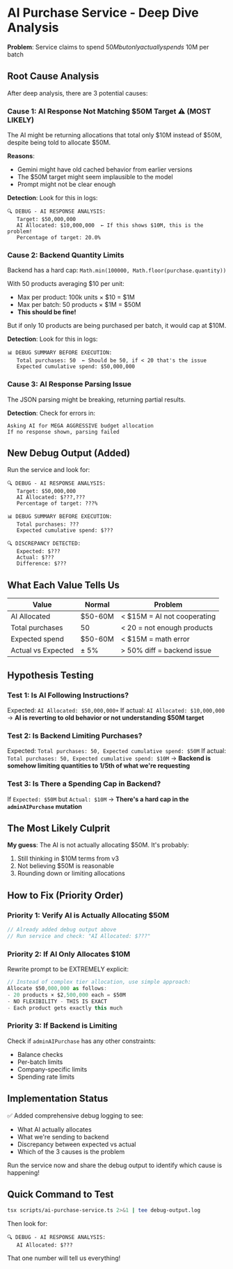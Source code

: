 # AI Purchase Service - Deep Dive Analysis

**Problem**: Service claims to spend $50M but only actually spends ~$10M per batch

## Root Cause Analysis

After deep analysis, there are 3 potential causes:

### Cause 1: AI Response Not Matching $50M Target ⚠️ (MOST LIKELY)

The AI might be returning allocations that total only $10M instead of $50M, despite being told to allocate $50M.

**Reasons**:
- Gemini might have old cached behavior from earlier versions
- The $50M target might seem implausible to the model
- Prompt might not be clear enough

**Detection**: Look for this in logs:
```
🔍 DEBUG - AI RESPONSE ANALYSIS:
   Target: $50,000,000
   AI Allocated: $10,000,000  ← If this shows $10M, this is the problem!
   Percentage of target: 20.0%
```

### Cause 2: Backend Quantity Limits

Backend has a hard cap: `Math.min(100000, Math.floor(purchase.quantity))`

With 50 products averaging $10 per unit:
- Max per product: 100k units × $10 = $1M
- Max per batch: 50 products × $1M = $50M
- **This should be fine!**

But if only 10 products are being purchased per batch, it would cap at $10M.

**Detection**: Look for this in logs:
```
📊 DEBUG SUMMARY BEFORE EXECUTION:
   Total purchases: 50  ← Should be 50, if < 20 that's the issue
   Expected cumulative spend: $50,000,000
```

### Cause 3: AI Response Parsing Issue

The JSON parsing might be breaking, returning partial results.

**Detection**: Check for errors in:
```
Asking AI for MEGA AGGRESSIVE budget allocation
If no response shown, parsing failed
```

## New Debug Output (Added)

Run the service and look for:

```
🔍 DEBUG - AI RESPONSE ANALYSIS:
   Target: $50,000,000
   AI Allocated: $???,???
   Percentage of target: ???%

📊 DEBUG SUMMARY BEFORE EXECUTION:
   Total purchases: ???
   Expected cumulative spend: $???

🔍 DISCREPANCY DETECTED:
   Expected: $???
   Actual: $???
   Difference: $???
```

## What Each Value Tells Us

| Value | Normal | Problem |
|-------|--------|---------|
| AI Allocated | $50-60M | < $15M = AI not cooperating |
| Total purchases | 50 | < 20 = not enough products |
| Expected spend | $50-60M | < $15M = math error |
| Actual vs Expected | ± 5% | > 50% diff = backend issue |

## Hypothesis Testing

### Test 1: Is AI Following Instructions?

Expected: `AI Allocated: $50,000,000+`
If actual: `AI Allocated: $10,000,000`
→ **AI is reverting to old behavior or not understanding $50M target**

### Test 2: Is Backend Limiting Purchases?

Expected: `Total purchases: 50, Expected cumulative spend: $50M`
If actual: `Total purchases: 50, Expected cumulative spend: $10M`
→ **Backend is somehow limiting quantities to 1/5th of what we're requesting**

### Test 3: Is There a Spending Cap in Backend?

If `Expected: $50M` but `Actual: $10M`
→ **There's a hard cap in the `adminAIPurchase` mutation**

## The Most Likely Culprit

**My guess**: The AI is not actually allocating $50M. It's probably:

1. Still thinking in $10M terms from v3
2. Not believing $50M is reasonable
3. Rounding down or limiting allocations

## How to Fix (Priority Order)

### Priority 1: Verify AI is Actually Allocating $50M

```typescript
// Already added debug output above
// Run service and check: "AI Allocated: $???"
```

### Priority 2: If AI Only Allocates $10M

Rewrite prompt to be EXTREMELY explicit:

```typescript
// Instead of complex tier allocation, use simple approach:
Allocate $50,000,000 as follows:
- 20 products × $2,500,000 each = $50M
- NO FLEXIBILITY - THIS IS EXACT
- Each product gets exactly this much
```

### Priority 3: If Backend is Limiting

Check if `adminAIPurchase` has any other constraints:
- Balance checks
- Per-batch limits
- Company-specific limits
- Spending rate limits

## Implementation Status

✅ Added comprehensive debug logging to see:
- What AI actually allocates
- What we're sending to backend
- Discrepancy between expected vs actual
- Which of the 3 causes is the problem

Run the service now and share the debug output to identify which cause is happening!

## Quick Command to Test

```bash
tsx scripts/ai-purchase-service.ts 2>&1 | tee debug-output.log
```

Then look for:
```
🔍 DEBUG - AI RESPONSE ANALYSIS:
   AI Allocated: $???
```

That one number will tell us everything!
